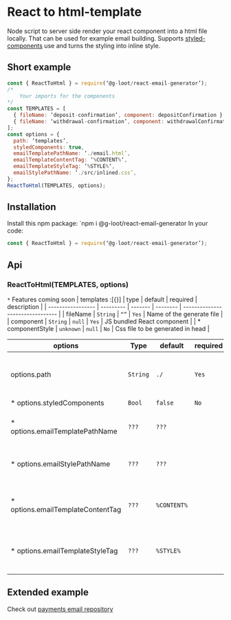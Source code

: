 # React to html-template

Node script to server side render your react component into a html file locally. That can be used for example email building.
Supports [styled-components](https://styled-components.com/) use and turns the styling into inline style.

## Short example

```js
const { ReactToHtml } = require(‘@g-loot/react-email-generator’);
/*
    Your imports for the components
*/
const TEMPLATES = [
  { fileName: ‘deposit-confirmation’, component: depositConfirmation },
  { fileName: ‘withdrawal-confirmation’, component: withdrawalConfirmation },
];
const options = {
  path: ‘templates’,
  styledComponents: true,
  emailTemplatePathName: ‘./email.html’,
  emailTemplateContentTag: ‘%CONTENT%‘,
  emailTemplateStyleTag: ‘%STYLE%‘,
  emailStylePathName: ‘./src/inlined.css’,
};
ReactToHtml(TEMPLATES, options);
```

## Installation

Install this npm package:
`npm i @g-loot/react-email-generator
In your code:

```js
const { ReactToHtml } = require(‘@g-loot/react-email-generator’);
```

## Api

### ReactToHtml(TEMPLATES, options)

`*` Features coming soon
| templates :[{}] | type | default | required | description |
| ----------------- | --------- | ------- | -------- | -------------------------------- |
| fileName | `String` | `“”` | `Yes` | Name of the generate file |
| component | `String` | `null` | `Yes` | JS bundled React component |
| \* componentStyle | `unknown` | `null` | `No` | Css file to be generated in head |

| options                            | Type     | default     | required | description                                       |
| ---------------------------------- | -------- | ----------- | -------- | ------------------------------------------------- |
| options.path                       | `String` | `./`        | `Yes`    | Target folder to save the generated files to      |
| \* options.styledComponents        | `Bool`   | `false`     | `No`     |                                                   |
| \* options.emailTemplatePathName   | `???`    | `???`       |          | Provide your own html-template                    |
| \* options.emailStylePathName      | `???`    | `???`       |          | Provide css files to be embedded in <head></head> |
| \* options.emailTemplateContentTag | `???`    | `%CONTENT%` |          | Identifier where to target the generated content. |
| \* options.emailTemplateStyleTag   | `???`    | `%STYLE%`   |          | Identifier where to target the generated styles.  |

## Extended example

Check out [payments email repository](https://github.com/g-loot/payment-emails)
